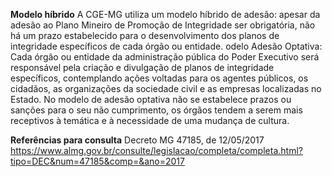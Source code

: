 **Modelo híbrido**
A CGE-MG utiliza um modelo híbrido de adesão: apesar da adesão ao Plano Mineiro de Promoção de Integridade ser obrigatória, não há um prazo estabelecido para o desenvolvimento dos planos de integridade específicos de cada órgão ou entidade.
odelo Adesão Optativa: Cada órgão ou entidade da administração pública do Poder Executivo será responsável pela criação e divulgação de planos de integridade específicos, contemplando ações voltadas para os agentes públicos, os cidadãos, as organizações da sociedade civil e as empresas localizadas no Estado. No modelo de adesão optativa não se estabelece prazos ou sanções para o seu não cumprimento, os órgãos tendem a serem mais receptivos à temática e à necessidade de uma mudança de cultura. 

**Referências para consulta**
Decreto MG 47185, de 12/05/2017
https://www.almg.gov.br/consulte/legislacao/completa/completa.html?tipo=DEC&num=47185&comp=&ano=2017
